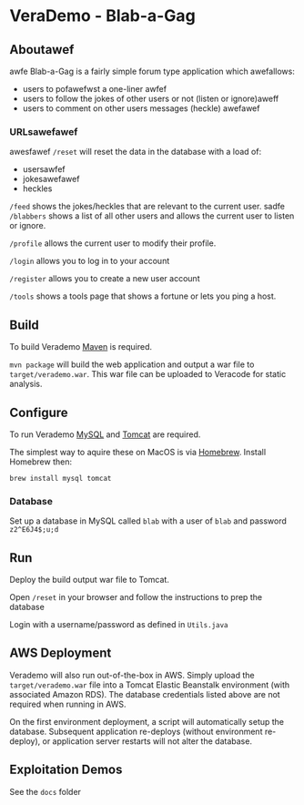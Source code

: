 # VeraDemo - Blab-a-Gag

## Aboutawef
awfe
Blab-a-Gag is a fairly simple forum type application which awefallows:
 - users to pofawefwst a one-liner awfef
 - users to follow the jokes of other users or not (listen or ignore)aweff
 - users to comment on other users messages (heckle)
 awefawef
### URLsawefawef
awesfawef
`/reset` will reset the data in the database with a load of:
 - usersawfef
 - jokesawefawef
 - heckles
  
`/feed` shows the jokes/heckles that are relevant to the current user.
sadfe
`/blabbers` shows a list of all other users and allows the current user to listen or ignore.

`/profile` allows the current user to modify their profile.

`/login` allows you to log in to your account

`/register` allows you to create a new user account

`/tools` shows a tools page that shows a fortune or lets you ping a host.


## Build

To build Verademo [Maven](https://maven.apache.org) is required.

`mvn package` will build the web application and output a war file to `target/verademo.war`. This war file can be uploaded to Veracode for static analysis.

## Configure

To run Verademo [MySQL](https://www.mysql.com/) and [Tomcat](https://tomcat.apache.org/) are required.

The simplest way to aquire these on MacOS is via [Homebrew](http://brew.sh/). Install Homebrew then:

    brew install mysql tomcat

### Database

Set up a database in MySQL called `blab` with a user of `blab` and password `z2^E6J4$;u;d`
 
## Run

Deploy the build output war file to Tomcat.

Open `/reset` in your browser and follow the instructions to prep the database

Login with a username/password as defined in `Utils.java`

## AWS Deployment

Verademo will also run out-of-the-box in AWS. Simply upload the `target/verademo.war` file into a Tomcat Elastic Beanstalk environment (with associated Amazon RDS). The database credentials listed above are not required when running in AWS.

On the first environment deployment, a script will automatically setup the database. Subsequent application re-deploys (without environment re-deploy), or application server restarts will not alter the database.

## Exploitation Demos

See the `docs` folder



